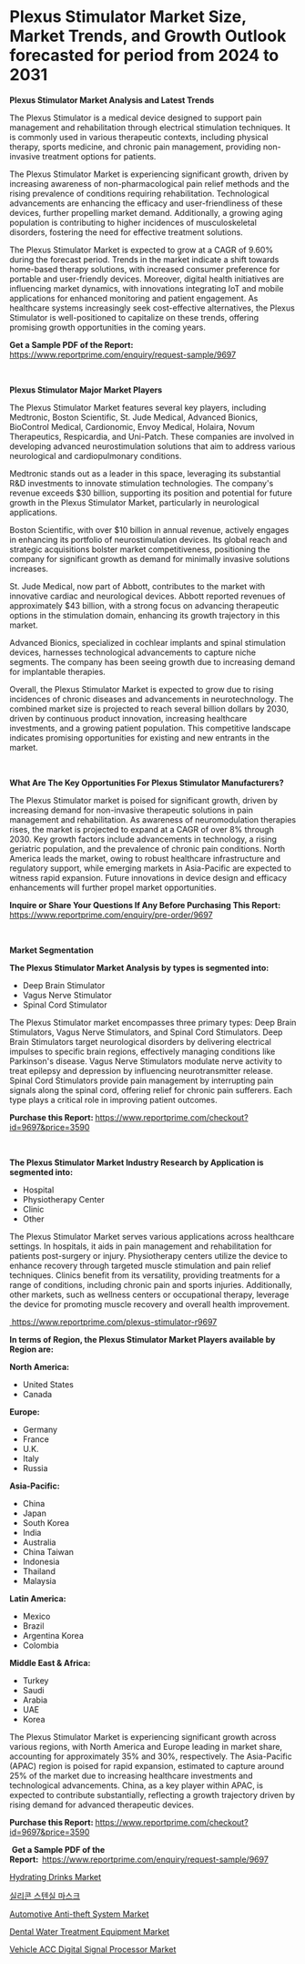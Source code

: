 <p><h1>Plexus Stimulator Market Size, Market Trends, and Growth Outlook forecasted for period from 2024 to 2031</h1></p><p><strong>Plexus Stimulator Market Analysis and Latest Trends</strong></p>
<p><p>The Plexus Stimulator is a medical device designed to support pain management and rehabilitation through electrical stimulation techniques. It is commonly used in various therapeutic contexts, including physical therapy, sports medicine, and chronic pain management, providing non-invasive treatment options for patients.</p><p>The Plexus Stimulator Market is experiencing significant growth, driven by increasing awareness of non-pharmacological pain relief methods and the rising prevalence of conditions requiring rehabilitation. Technological advancements are enhancing the efficacy and user-friendliness of these devices, further propelling market demand. Additionally, a growing aging population is contributing to higher incidences of musculoskeletal disorders, fostering the need for effective treatment solutions.</p><p>The Plexus Stimulator Market is expected to grow at a CAGR of 9.60% during the forecast period. Trends in the market indicate a shift towards home-based therapy solutions, with increased consumer preference for portable and user-friendly devices. Moreover, digital health initiatives are influencing market dynamics, with innovations integrating IoT and mobile applications for enhanced monitoring and patient engagement. As healthcare systems increasingly seek cost-effective alternatives, the Plexus Stimulator is well-positioned to capitalize on these trends, offering promising growth opportunities in the coming years.</p></p>
<p><strong>Get a Sample PDF of the Report:&nbsp;</strong> <a href="https://www.reportprime.com/enquiry/request-sample/9697">https://www.reportprime.com/enquiry/request-sample/9697</a></p>
<p>&nbsp;</p>
<p><strong>Plexus Stimulator Major Market Players</strong></p>
<p><p>The Plexus Stimulator Market features several key players, including Medtronic, Boston Scientific, St. Jude Medical, Advanced Bionics, BioControl Medical, Cardionomic, Envoy Medical, Holaira, Novum Therapeutics, Respicardia, and Uni-Patch. These companies are involved in developing advanced neurostimulation solutions that aim to address various neurological and cardiopulmonary conditions.</p><p>Medtronic stands out as a leader in this space, leveraging its substantial R&D investments to innovate stimulation technologies. The company's revenue exceeds $30 billion, supporting its position and potential for future growth in the Plexus Stimulator Market, particularly in neurological applications.</p><p>Boston Scientific, with over $10 billion in annual revenue, actively engages in enhancing its portfolio of neurostimulation devices. Its global reach and strategic acquisitions bolster market competitiveness, positioning the company for significant growth as demand for minimally invasive solutions increases.</p><p>St. Jude Medical, now part of Abbott, contributes to the market with innovative cardiac and neurological devices. Abbott reported revenues of approximately $43 billion, with a strong focus on advancing therapeutic options in the stimulation domain, enhancing its growth trajectory in this market.</p><p>Advanced Bionics, specialized in cochlear implants and spinal stimulation devices, harnesses technological advancements to capture niche segments. The company has been seeing growth due to increasing demand for implantable therapies.</p><p>Overall, the Plexus Stimulator Market is expected to grow due to rising incidences of chronic diseases and advancements in neurotechnology. The combined market size is projected to reach several billion dollars by 2030, driven by continuous product innovation, increasing healthcare investments, and a growing patient population. This competitive landscape indicates promising opportunities for existing and new entrants in the market.</p></p>
<p>&nbsp;</p>
<p><strong>What Are The Key Opportunities For Plexus Stimulator Manufacturers?</strong></p>
<p><p>The Plexus Stimulator market is poised for significant growth, driven by increasing demand for non-invasive therapeutic solutions in pain management and rehabilitation. As awareness of neuromodulation therapies rises, the market is projected to expand at a CAGR of over 8% through 2030. Key growth factors include advancements in technology, a rising geriatric population, and the prevalence of chronic pain conditions. North America leads the market, owing to robust healthcare infrastructure and regulatory support, while emerging markets in Asia-Pacific are expected to witness rapid expansion. Future innovations in device design and efficacy enhancements will further propel market opportunities.</p></p>
<p><strong>Inquire or Share Your Questions If Any Before Purchasing This Report:</strong> <a href="https://www.reportprime.com/enquiry/pre-order/9697">https://www.reportprime.com/enquiry/pre-order/9697</a></p>
<p>&nbsp;</p>
<p><strong>Market Segmentation</strong></p>
<p><strong>The Plexus Stimulator Market Analysis by types is segmented into:</strong></p>
<p><ul><li>Deep Brain Stimulator</li><li>Vagus Nerve Stimulator</li><li>Spinal Cord Stimulator</li></ul></p>
<p><p>The Plexus Stimulator market encompasses three primary types: Deep Brain Stimulators, Vagus Nerve Stimulators, and Spinal Cord Stimulators. Deep Brain Stimulators target neurological disorders by delivering electrical impulses to specific brain regions, effectively managing conditions like Parkinson's disease. Vagus Nerve Stimulators modulate nerve activity to treat epilepsy and depression by influencing neurotransmitter release. Spinal Cord Stimulators provide pain management by interrupting pain signals along the spinal cord, offering relief for chronic pain sufferers. Each type plays a critical role in improving patient outcomes.</p></p>
<p><strong>Purchase this Report:&nbsp;</strong><a href="https://www.reportprime.com/checkout?id=9697&price=3590">https://www.reportprime.com/checkout?id=9697&price=3590</a></p>
<p>&nbsp;</p>
<p><strong>The Plexus Stimulator Market Industry Research by Application is segmented into:</strong></p>
<p><ul><li>Hospital</li><li>Physiotherapy Center</li><li>Clinic</li><li>Other</li></ul></p>
<p><p>The Plexus Stimulator Market serves various applications across healthcare settings. In hospitals, it aids in pain management and rehabilitation for patients post-surgery or injury. Physiotherapy centers utilize the device to enhance recovery through targeted muscle stimulation and pain relief techniques. Clinics benefit from its versatility, providing treatments for a range of conditions, including chronic pain and sports injuries. Additionally, other markets, such as wellness centers or occupational therapy, leverage the device for promoting muscle recovery and overall health improvement.</p></p>
<p><a href="https://www.reportprime.com/plexus-stimulator-r9697">&nbsp;https://www.reportprime.com/plexus-stimulator-r9697</a></p>
<p><strong>In terms of Region, the Plexus Stimulator Market Players available by Region are:</strong></p>
<p>
    <p> <strong> North America: </strong>
        <ul>
            <li>United States</li>
            <li>Canada</li>
        </ul>
        </p> 
    <p> <strong> Europe: </strong>
        <ul>
            <li>Germany</li>
            <li>France</li>
            <li>U.K.</li>
            <li>Italy</li>
            <li>Russia</li>
        </ul>
        </p> 
    <p> <strong> Asia-Pacific: </strong>
        <ul>
            <li>China</li>
            <li>Japan</li>
            <li>South Korea</li>
            <li>India</li>
            <li>Australia</li>
            <li>China Taiwan</li>
            <li>Indonesia</li>
            <li>Thailand</li>
            <li>Malaysia</li>
        </ul>
        </p> 
    <p> <strong> Latin America: </strong>
        <ul>
            <li>Mexico</li>
            <li>Brazil</li>
            <li>Argentina Korea</li>
            <li>Colombia</li>
        </ul>
        </p> 
    <p> <strong> Middle East & Africa: </strong>
        <ul>
            <li>Turkey</li>
            <li>Saudi</li>
            <li>Arabia</li>
            <li>UAE</li>
            <li>Korea</li>
        </ul>
    </p>
    </p>
<p><p>The Plexus Stimulator Market is experiencing significant growth across various regions, with North America and Europe leading in market share, accounting for approximately 35% and 30%, respectively. The Asia-Pacific (APAC) region is poised for rapid expansion, estimated to capture around 25% of the market due to increasing healthcare investments and technological advancements. China, as a key player within APAC, is expected to contribute substantially, reflecting a growth trajectory driven by rising demand for advanced therapeutic devices.</p></p>
<p><strong>Purchase this Report: </strong><a href="https://www.reportprime.com/checkout?id=9697&price=3590">https://www.reportprime.com/checkout?id=9697&price=3590</a></p>
<p>&nbsp;<strong>Get a Sample PDF of the Report:&nbsp;&nbsp;</strong><a href="https://www.reportprime.com/enquiry/request-sample/9697">https://www.reportprime.com/enquiry/request-sample/9697</a></p>
<p><strong></strong></p>
<p><p><a href="https://www.linkedin.com/pulse/hydrating-drinks-industry-forecast-market-shifts-strategic-amjle?trackingId=SKHv%2BYx5ThWkxhHKQfI9UQ%3D%3D">Hydrating Drinks Market</a></p><p><a href="https://medium.com/@sheldondtickinson9867/silicon-stencil-mask-market-%EC%9D%98-%EA%B8%80%EB%A1%9C%EB%B2%8C-%EC%8B%9C%EC%9E%A5-%EA%B0%9C%EC%9A%94%EB%8A%94-%EC%A0%84-%EC%84%B8%EA%B3%84-%EB%B0%8F-%EC%A3%BC%EC%9A%94-%EC%8B%9C%EC%9E%A5%EC%9D%98-%EC%82%B0%EC%97%85%EC%97%90-%EC%98%81%ED%96%A5%EC%9D%84-%EB%AF%B8%EC%B9%98%EB%8A%94-%EC%A3%BC%EC%9A%94-%ED%8A%B8%EB%A0%8C%EB%93%9C%EC%97%90-%EB%8C%80%ED%95%9C-%EB%8F%85%ED%8A%B9%ED%95%9C-%EA%B4%80%EC%A0%90%EC%9D%84-%EC%A0%9C%EA%B3%B5%ED%95%A9%EB%8B%88%EB%8B%A4-a51037c056d0">실리콘 스텐실 마스크</a></p><p><a href="https://medium.com/@lavernacole31/automotive-anti-theft-system-market-size-growth-trends-statistics-forecasts-2024-2031-bfba48da5dbc">Automotive Anti-theft System Market</a></p><p><a href="https://github.com/marloy8/Market-Research-Report-List-6/blob/main/dental-water-treatment-equipment-market.md">Dental Water Treatment Equipment Market</a></p><p><a href="https://issuu.com/reportprime-2/docs/vehicle-acc-digital-signal-processo_07bca49cc0bca1">Vehicle ACC Digital Signal Processor Market</a></p></p>